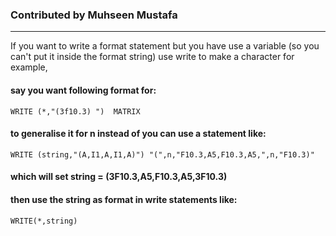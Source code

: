 ### Contributed by **Muhseen Mustafa**
---
If you want to write a format statement but you have use a variable (so you can't put it inside the format string) use write to make a character for example,

#### say you want following format for:
    WRITE (*,"(3f10.3) ")  MATRIX

#### to generalise  it for n instead of you can use a statement like:
    WRITE (string,"(A,I1,A,I1,A)") "(",n,"F10.3,A5,F10.3,A5,",n,"F10.3)"

#### which will set string = **(3F10.3,A5,F10.3,A5,3F10.3)**

#### then use the string as format in write statements like:
    WRITE(*,string)

